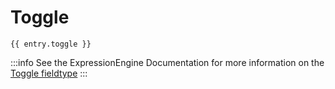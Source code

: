 # Toggle

```
{{ entry.toggle }}
```

:::info
See the ExpressionEngine Documentation for more information on the [Toggle fieldtype](https://docs.expressionengine.com/latest/fieldtypes/toggle.html)
:::